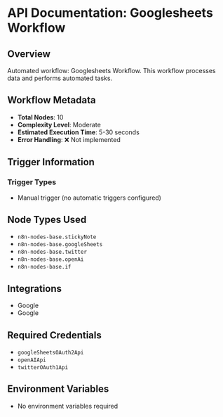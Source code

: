 # API Documentation: Googlesheets Workflow

## Overview
Automated workflow: Googlesheets Workflow. This workflow processes data and performs automated tasks.

## Workflow Metadata
- **Total Nodes**: 10
- **Complexity Level**: Moderate
- **Estimated Execution Time**: 5-30 seconds
- **Error Handling**: ❌ Not implemented

## Trigger Information
### Trigger Types
- Manual trigger (no automatic triggers configured)

## Node Types Used
- `n8n-nodes-base.stickyNote`
- `n8n-nodes-base.googleSheets`
- `n8n-nodes-base.twitter`
- `n8n-nodes-base.openAi`
- `n8n-nodes-base.if`

## Integrations
- Google
- Google

## Required Credentials
- `googleSheetsOAuth2Api`
- `openAIApi`
- `twitterOAuth1Api`

## Environment Variables
- No environment variables required
